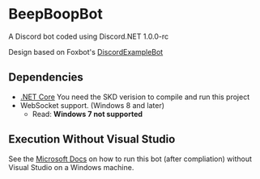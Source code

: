 BeepBoopBot
===========
A Discord bot coded using Discord.NET 1.0.0-rc

Design based on Foxbot's [DiscordExampleBot](https://github.com/foxbot/DiscordExampleBot)

Dependencies
------------

* [.NET Core](https://www.microsoft.com/net/download/core/) You need the SKD verision to compile and run this project
* WebSocket support. (Windows 8 and later)
    * Read: **Windows 7 not supported**

Execution Without Visual Studio
-------------------------------
See the [Microsoft Docs](https://docs.microsoft.com/en-us/dotnet/csharp/getting-started/publishing-with-visual-studio) on how to run this bot (after compliation) without Visual Studio on a Windows machine.
